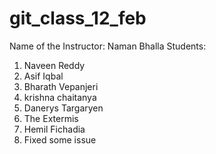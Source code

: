 # git_class_12_feb

Name of the Instructor: Naman Bhalla
Students:
1. Naveen Reddy
2. Asif Iqbal
3. Bharath Vepanjeri
4. krishna chaitanya
5. Danerys Targaryen
6. The Extermis
7. Hemil Fichadia
8. Fixed some issue